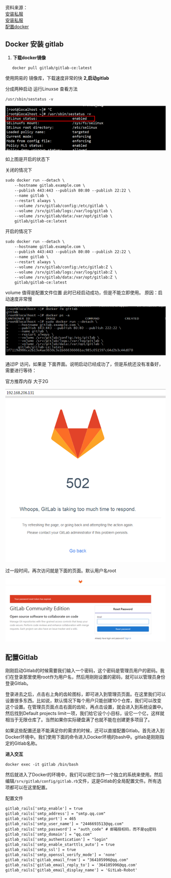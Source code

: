 资料来源：<br/>
[安装私服](https://www.cnblogs.com/jefflee168/p/7402189.html)<br/>
[安装私服](https://blog.csdn.net/u011054333/article/details/61532271)<br/>
[配置docker](https://blog.csdn.net/yangxuan0261/article/details/74674809)<br/>




##	**Docker 安装 gitlab**

1. **下载docker镜像**

```
   docker pull gitlab/gitlab-ce:latest
```

使用网易的 镜像库，下载速度非常的快
**2,启动gitlab**

分成两种启动 
运行Linuxse
查看方法

```
/usr/sbin/sestatus -v   
```

![image-20240111143151027](img/image-20240111143151027.png)

如上图是开启的状态下

关闭的情况下
```
sudo docker run --detach \
    --hostname gitlab.example.com \
    --publish 443:443 --publish 80:80 --publish 22:22 \
    --name gitlab \
    --restart always \
    --volume /srv/gitlab/config:/etc/gitlab \
    --volume /srv/gitlab/logs:/var/log/gitlab \
    --volume /srv/gitlab/data:/var/opt/gitlab \
    gitlab/gitlab-ce:latest

```
开启的情况下

```
sudo docker run --detach \
    --hostname gitlab.example.com \
    --publish 443:443 --publish 80:80 --publish 22:22 \
    --name gitlab \
    --restart always \
    --volume /srv/gitlab/config:/etc/gitlab:Z \
    --volume /srv/gitlab/logs:/var/log/gitlab:Z \
    --volume /srv/gitlab/data:/var/opt/gitlab:Z \
    gitlab/gitlab-ce:latest

```
volume 值得是配置文件位置
此时已经启动成功，但是不能立即使用。
原因：启动速度非常慢

![image-20240111143248566](img/image-20240111143248566.png)

通过IP 访问，如果是 下面界面。说明启动已经成功了，但是系统还没有准备好，需要进行等待：

官方推荐内存 大于2G

![image-20240111143258779](img/image-20240111143258779.png)

过一段时间，再次访问就是下面的页面。默认用户名root

![image-20240111143311459](img/image-20240111143311459.png)

## 配置Gitlab

刚刚启动Gitlab的时候需要我们输入一个密码，这个密码是管理员用户的密码。我们在登录那里使用root作为用户名，然后用刚刚设置的密码，就可以以管理员身份登录Gitlab。

登录进去之后，点击右上角的齿轮图标，即可进入到管理员页面。在这里我们可以设置很多东西。比如说，默认情况下每个用户只能创建10个仓库，我们可以改变这个设置。在管理员页面点击右面的齿轮，再点击设置，就会进入到系统设置中。然后找到Default projects limit一项，我们给它设个小目标，设它一个亿，这样就相当于无限仓库了。当然如果你实际硬盘满了也就不能在创建更多项目了。

如果这些配置还是不能满足你的需求的时候，还可以直接配置Gitlab。首先进入到Docker环境中。我们使用下面的命令进入Docker环境的bash中。gitlab是刚刚指定的Gitlab名称。

**进入交互**

```
docker exec -it gitlab /bin/bash 
```

然后就进入了Docker的环境中，我们可以把它当作一个独立的系统来使用。然后编辑`/srv/gitlab/config/gitlab.rb`文件，这是Gitlab的全局配置文件。所有选项都可以在这里配置。

配置文件
```
gitlab_rails['smtp_enable'] = true
gitlab_rails['smtp_address'] = "smtp.qq.com"
gitlab_rails['smtp_port'] = 465
gitlab_rails['smtp_user_name'] = "2446693513@qq.com"
gitlab_rails['smtp_password'] = "auth_code" # 邮箱授权码，而不是qq密码
gitlab_rails['smtp_domain'] = "qq.com"
gitlab_rails['smtp_authentication'] = "login"
gitlab_rails['smtp_enable_starttls_auto'] = true
gitlab_rails['smtp_ssl'] = true
gitlab_rails['smtp_openssl_verify_mode'] = 'none'
gitlab_rails['gitlab_email_from'] = "364105996@qq.com"
gitlab_rails['gitlab_email_reply_to'] = '364105996@qq.com'
gitlab_rails['gitlab_email_display_name'] = 'GitLab-Robot'
```